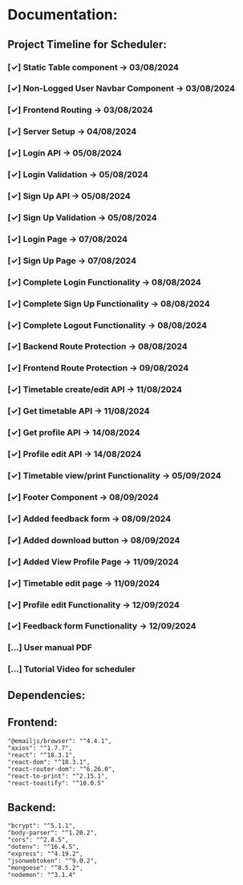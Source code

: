 # Documentation:

## Project Timeline for Scheduler:

### [✓] Static Table component -> 03/08/2024
### [✓] Non-Logged User Navbar Component -> 03/08/2024
### [✓] Frontend Routing -> 03/08/2024
### [✓] Server Setup -> 04/08/2024
### [✓] Login API -> 05/08/2024
### [✓] Login Validation -> 05/08/2024
### [✓] Sign Up API -> 05/08/2024
### [✓] Sign Up Validation -> 05/08/2024
### [✓] Login Page -> 07/08/2024
### [✓] Sign Up Page -> 07/08/2024
### [✓] Complete Login Functionality -> 08/08/2024
### [✓] Complete Sign Up Functionality -> 08/08/2024
### [✓] Complete Logout Functionality -> 08/08/2024
### [✓] Backend Route Protection -> 08/08/2024
### [✓] Frontend Route Protection -> 09/08/2024
### [✓] Timetable create/edit API -> 11/08/2024
### [✓] Get timetable API -> 11/08/2024
### [✓] Get profile API -> 14/08/2024
### [✓] Profile edit API -> 14/08/2024
### [✓] Timetable view/print Functionality -> 05/09/2024
### [✓] Footer Component -> 08/09/2024
### [✓] Added feedback form -> 08/09/2024
### [✓] Added download button -> 08/09/2024
### [✓] Added View Profile Page -> 11/09/2024
### [✓] Timetable edit page -> 11/09/2024
### [✓] Profile edit Functionality -> 12/09/2024
### [✓] Feedback form Functionality -> 12/09/2024

### [...] User manual PDF
### [...] Tutorial Video for scheduler

## Dependencies:

## Frontend:
    "@emailjs/browser": "^4.4.1",
    "axios": "^1.7.7",
    "react": "^18.3.1",
    "react-dom": "^18.3.1",
    "react-router-dom": "^6.26.0",
    "react-to-print": "^2.15.1",
    "react-toastify": "^10.0.5"

## Backend:
    "bcrypt": "^5.1.1",
    "body-parser": "^1.20.2",
    "cors": "^2.8.5",
    "dotenv": "^16.4.5",
    "express": "^4.19.2",
    "jsonwebtoken": "^9.0.2",
    "mongoose": "^8.5.2",
    "nodemon": "^3.1.4"

